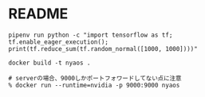 # README

``` verify GPU
pipenv run python -c "import tensorflow as tf; tf.enable_eager_execution(); print(tf.reduce_sum(tf.random_normal([1000, 1000])))"
```

```
docker build -t nyaos .
```

```
# serverの場合、9000しかポートフォワードしてない点に注意
% docker run --runtime=nvidia -p 9000:9000 nyaos
```